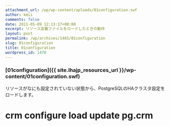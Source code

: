 ```yaml
---
attachment_url: /wp/wp-content/uploads/01configuration.swf
author: kmii
comments: false
date: 2011-05-09 12:13:17+00:00
excerpt: リソース定義ファイルをロードしたときの動作
layout: post
permalink: /wp/archives/1465/01configuration
slug: 01configuration
title: 01configuration
wordpress_id: 1470
---
```


### [01configuration]({{ site.lhajp_resources_url }}/wp-content/01configuration.swf)

リソースがなにも設定されていない状態から、PostgreSQLのHAクラスタ設定をロードします。

# crm configure load update pg.crm
